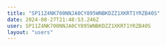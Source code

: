 ```yaml
---
title: "SP11Z4NK700NNJA0CY895WNBKDZZ1XKRT1YRZB40S"
date: 2024-08-27T21:48:53.246Z
user: SP11Z4NK700NNJA0CY895WNBKDZZ1XKRT1YRZB40S
layout: "users"
---
```

    